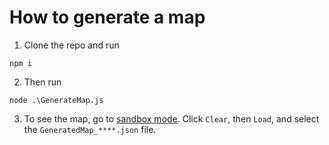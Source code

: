 # How to generate a map
1. Clone the repo and run 
```
npm i
```
2. Then run 
```
node .\GenerateMap.js
```
3. To see the map, go to [sandbox mode](https://antgame.io/sandbox). Click `Clear`, then `Load`, and select the `GeneratedMap_****.json` file.
